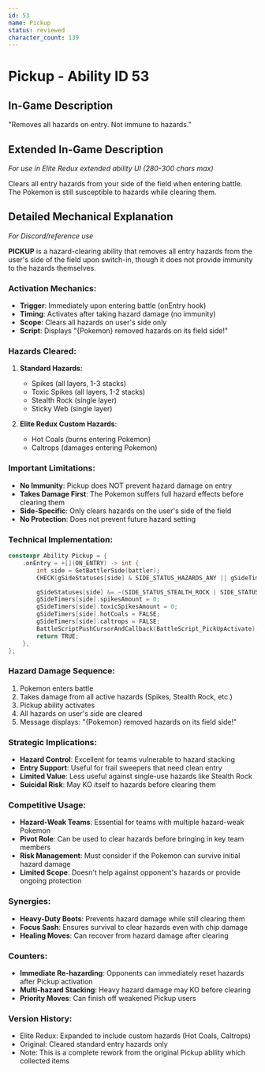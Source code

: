 ```yaml
---
id: 53
name: Pickup
status: reviewed
character_count: 139
---
```


# Pickup - Ability ID 53

## In-Game Description
"Removes all hazards on entry. Not immune to hazards."

## Extended In-Game Description
*For use in Elite Redux extended ability UI (280-300 chars max)*

Clears all entry hazards from your side of the field when entering battle. The Pokemon is still susceptible to hazards while clearing them.

## Detailed Mechanical Explanation
*For Discord/reference use*

**PICKUP** is a hazard-clearing ability that removes all entry hazards from the user's side of the field upon switch-in, though it does not provide immunity to the hazards themselves.

### Activation Mechanics:
- **Trigger**: Immediately upon entering battle (onEntry hook)
- **Timing**: Activates after taking hazard damage (no immunity)
- **Scope**: Clears all hazards on user's side only
- **Script**: Displays "{Pokemon} removed hazards on its field side!"

### Hazards Cleared:
1. **Standard Hazards**:
   - Spikes (all layers, 1-3 stacks)
   - Toxic Spikes (all layers, 1-2 stacks)
   - Stealth Rock (single layer)
   - Sticky Web (single layer)

2. **Elite Redux Custom Hazards**:
   - Hot Coals (burns entering Pokemon)
   - Caltrops (damages entering Pokemon)

### Important Limitations:
- **No Immunity**: Pickup does NOT prevent hazard damage on entry
- **Takes Damage First**: The Pokemon suffers full hazard effects before clearing them
- **Side-Specific**: Only clears hazards on the user's side of the field
- **No Protection**: Does not prevent future hazard setting

### Technical Implementation:
```c
constexpr Ability Pickup = {
    .onEntry = +[](ON_ENTRY) -> int {
        int side = GetBattlerSide(battler);
        CHECK(gSideStatuses[side] & SIDE_STATUS_HAZARDS_ANY || gSideTimers[side].hotCoals || gSideTimers[side].caltrops)

        gSideStatuses[side] &= ~(SIDE_STATUS_STEALTH_ROCK | SIDE_STATUS_TOXIC_SPIKES | SIDE_STATUS_SPIKES | SIDE_STATUS_STICKY_WEB);
        gSideTimers[side].spikesAmount = 0;
        gSideTimers[side].toxicSpikesAmount = 0;
        gSideTimers[side].hotCoals = FALSE;
        gSideTimers[side].caltrops = FALSE;
        BattleScriptPushCursorAndCallback(BattleScript_PickUpActivate);
        return TRUE;
    },
};
```

### Hazard Damage Sequence:
1. Pokemon enters battle
2. Takes damage from all active hazards (Spikes, Stealth Rock, etc.)
3. Pickup ability activates
4. All hazards on user's side are cleared
5. Message displays: "{Pokemon} removed hazards on its field side!"

### Strategic Implications:
- **Hazard Control**: Excellent for teams vulnerable to hazard stacking
- **Entry Support**: Useful for frail sweepers that need clean entry
- **Limited Value**: Less useful against single-use hazards like Stealth Rock
- **Suicidal Risk**: May KO itself to hazards before clearing them

### Competitive Usage:
- **Hazard-Weak Teams**: Essential for teams with multiple hazard-weak Pokemon
- **Pivot Role**: Can be used to clear hazards before bringing in key team members
- **Risk Management**: Must consider if the Pokemon can survive initial hazard damage
- **Limited Scope**: Doesn't help against opponent's hazards or provide ongoing protection

### Synergies:
- **Heavy-Duty Boots**: Prevents hazard damage while still clearing them
- **Focus Sash**: Ensures survival to clear hazards even with chip damage
- **Healing Moves**: Can recover from hazard damage after clearing

### Counters:
- **Immediate Re-hazarding**: Opponents can immediately reset hazards after Pickup activation
- **Multi-hazard Stacking**: Heavy hazard damage may KO before clearing
- **Priority Moves**: Can finish off weakened Pickup users

### Version History:
- Elite Redux: Expanded to include custom hazards (Hot Coals, Caltrops)
- Original: Cleared standard entry hazards only
- Note: This is a complete rework from the original Pickup ability which collected items